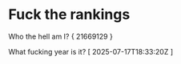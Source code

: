 # Fuck the rankings

Who the hell am I?
{ 21669129 }

What fucking year is it?
[ 2025-07-17T18:33:20Z ]
